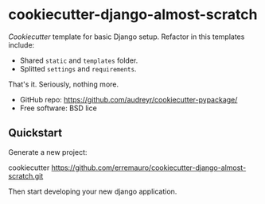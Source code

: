 # cookiecutter-django-almost-scratch

_Cookiecutter_ template for basic Django setup. Refactor in this templates include:

 - Shared `static` and `templates` folder.
 - Splitted `settings` and `requirements`.

That's it. Seriously, nothing more.

* GitHub repo: https://github.com/audreyr/cookiecutter-pypackage/
* Free software: BSD lice

## Quickstart

Generate a new project:

  cookiecutter https://github.com/erremauro/cookiecutter-django-almost-scratch.git

Then start developing your new django application.